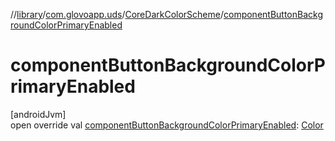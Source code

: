 //[library](../../../index.md)/[com.glovoapp.uds](../index.md)/[CoreDarkColorScheme](index.md)/[componentButtonBackgroundColorPrimaryEnabled](component-button-background-color-primary-enabled.md)

# componentButtonBackgroundColorPrimaryEnabled

[androidJvm]\
open override val [componentButtonBackgroundColorPrimaryEnabled](component-button-background-color-primary-enabled.md): [Color](https://developer.android.com/reference/kotlin/androidx/compose/ui/graphics/Color.html)
